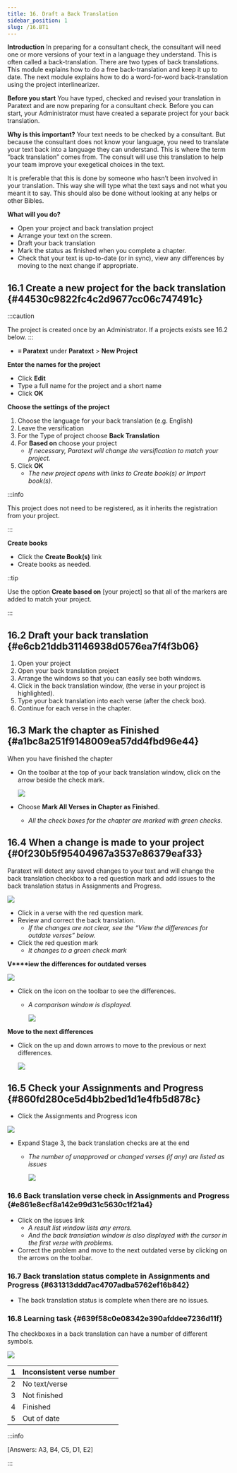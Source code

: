 ```yaml
---
title: 16. Draft a Back Translation
sidebar_position: 1
slug: /16.BT1
---
```




**Introduction**
In preparing for a consultant check, the consultant will need one or more versions of your text in a language they understand. This is often called a back-translation. There are two types of back translations. This module explains how to do a free back-translation and keep it up to date. The next module explains how to do a word-for-word back-translation using the project interlinearizer.


**Before you start**
You have typed, checked and revised your translation in Paratext and are now preparing for a consultant check. Before you can start, your Administrator must have created a separate project for your back translation.


**Why is this important?**
Your text needs to be checked by a consultant. But because the consultant does not know your language, you need to translate your text back into a language they can understand. This is where the term “back translation” comes from. The consult will use this translation to help your team improve your exegetical choices in the text.


It is preferable that this is done by someone who hasn’t been involved in your translation. This way she will type what the text says and not what you meant it to say. This should also be done without looking at any helps or other Bibles.


**What will you do?**

- Open your project and back translation project
- Arrange your text on the screen.
- Draft your back translation
- Mark the status as finished when you complete a chapter.
- Check that your text is up-to-date (or in sync), view any differences by moving to the next change if appropriate.

## 16.1 Create a new project for the back translation {#44530c9822fc4c2d9677cc06c747491c}


:::caution


The project is created once by an Administrator. If a projects exists see 16.2 below.
:::

- **≡ Paratext** under **Paratext** &gt; **New Project**

**Enter the names for the project**

- Click **Edit**
- Type a full name for the project and a short name
- Click **OK**

**Choose the settings** **of the project**

1. Choose the language for your back translation (e.g. English)
1. Leave the versification
1. For the Type of project choose **Back Translation**
1. For **Based on** choose your project
	- _If necessary, Paratext will change the versification to match your project._
1. Click **OK**
	- _The new project opens with links to Create book(s) or Import book(s)_.

:::info

This project does not need to be registered, as it inherits the registration from your project. 

:::




**Create books**

- Click the **Create Book(s)** link
- Create books as needed.

::tip


Use the option **Create based on** [your project] so that all of the markers are added to match your project.


:::


## 16.2 Draft your back translation {#e6cb21ddb31146938d0576ea7f4f3b06}

1. Open your project
1. Open your back translation project
1. Arrange the windows so that you can easily see both windows.
1. Click in the back translation window, (the verse in your project is highlighted).
1. Type your back translation into each verse (after the check box).
1. Continue for each verse in the chapter.

## 16.3 Mark the chapter as Finished {#a1bc8a251f9148009ea57dd4fbd96e44}


When you have finished the chapter

- On the toolbar at the top of your back translation window, click on the arrow beside the check mark.

	![](/notion_imgs/1022870917.png)

- Choose **Mark All Verses in Chapter as Finished**.
	- _All the check boxes for the chapter are marked with green checks._

## 16.4 When a change is made to your project {#0f230b5f95404967a3537e86379eaf33}


<div class='notion-row'>
<div class='notion-column' style={{width: 'calc((100% - (min(32px, 4vw) * 1)) * 0.5)'}}>

Paratext will detect any saved changes to your text and will change the back translation checkbox to a red question mark and add issues to the back translation status in Assignments and Progress.

</div><div className='notion-spacer' />

<div class='notion-column' style={{width: 'calc((100% - (min(32px, 4vw) * 1)) * 0.5)'}}>

![](/notion_imgs/2038516241.png)

</div><div className='notion-spacer' />
</div>

- Click in a verse with the red question mark.
- Review and correct the back translation.
	- _If the changes are not clear, see the “View the differences for outdate verses” below._
- Click the red question mark
	- _It changes to a green check mark_

**V****iew the differences for outdated verses**


![](/notion_imgs/855261181.png)

- Click on the  icon on the toolbar to see the differences.
	- _A comparison window is displayed_.

		![](/notion_imgs/1718777957.png)


**Move to the next differences**

- Click on the up and down arrows to move to the previous or next differences.

	![](/notion_imgs/907576153.png)


## 16.5 Check your **Assignments and Progress** {#860fd280ce5d4bb2bed1d1e4fb5d878c}


<div class='notion-row'>
<div class='notion-column' style={{width: 'calc((100% - (min(32px, 4vw) * 1)) * 0.5)'}}>

- Click the Assignments and Progress icon

</div><div className='notion-spacer' />

<div class='notion-column' style={{width: 'calc((100% - (min(32px, 4vw) * 1)) * 0.5)'}}>

![](/notion_imgs/470041928.png)

</div><div className='notion-spacer' />
</div>

- Expand Stage 3, the back translation checks are at the end
	- _The number of unapproved or changed verses (if any) are listed as_ _issues_

		![](/notion_imgs/1143591829.png)


### 16.6 Back translation verse check in Assignments and Progress {#e861e8ecf8a142e99d31c5630c1f21a4}

- Click on the issues link
	- _A result list window lists any errors._
	- _And the back translation window is also displayed with the cursor in the first verse with problems._
- Correct the problem and move to the next outdated verse by clicking on the arrows on the toolbar.

### 16.7 Back translation status complete in Assignments and Progress {#631313ddd7ac4707adba5762ef16b842}

- The back translation status is complete when there are no issues.

### 16.8 Learning task {#639f58c0e08342e390afddee7236d11f}


The checkboxes in a back translation can have a number of different symbols.


![](/notion_imgs/967840981.png)


| 1 | Inconsistent verse number |
| - | ------------------------- |
| 2 | No text/verse             |
| 3 | Not finished              |
| 4 | Finished                  |
| 5 | Out of date               |


:::info

[Answers: A3, B4, C5, D1, E2]

:::



